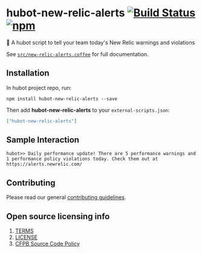 # hubot-new-relic-alerts [![Build Status](https://img.shields.io/travis/cfpb/hubot-new-relic-alerts.svg?maxAge=2592000&style=flat-square)](https://travis-ci.org/cfpb/hubot-new-relic-alerts) [![npm](https://img.shields.io/npm/v/hubot-new-relic-alerts.svg?maxAge=2592000&style=flat-square)](https://www.npmjs.com/package/hubot-new-relic-alerts)

:fire_engine: A hubot script to tell your team today's New Relic warnings and violations

See [`src/new-relic-alerts.coffee`](src/new-relic-alerts.coffee) for full documentation.

## Installation

In hubot project repo, run:

`npm install hubot-new-relic-alerts --save`

Then add **hubot-new-relic-alerts** to your `external-scripts.json`:

```json
["hubot-new-relic-alerts"]
```

## Sample Interaction

```
hubot>> Daily performance update! There are 5 performance warnings and 1 performance policy violations today. Check them out at https://alerts.newrelic.com/
```

## Contributing

Please read our general [contributing guidelines](CONTRIBUTING.md).

## Open source licensing info
1. [TERMS](TERMS.md)
2. [LICENSE](LICENSE)
3. [CFPB Source Code Policy](https://github.com/cfpb/source-code-policy/)
